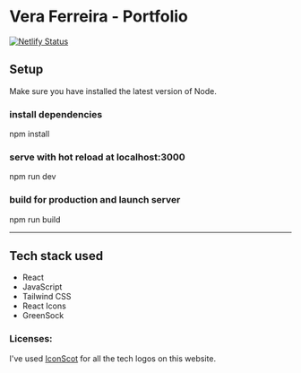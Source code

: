 # Vera Ferreira - Portfolio

[![Netlify Status](https://api.netlify.com/api/v1/badges/5ed4c40f-1ed8-4710-98c4-26d7b95fe134/deploy-status)](https://app.netlify.com/sites/vera-ferreira/deploys)

## Setup

Make sure you have installed the latest version of Node.

### install dependencies
npm install

### serve with hot reload at localhost:3000
npm run dev

### build for production and launch server
npm run build

----

## Tech stack used
- React
- JavaScript
- Tailwind CSS
- React Icons
- GreenSock

### Licenses:
I've used [IconScot](https://iconscout.com/) for all the tech logos on this website. 